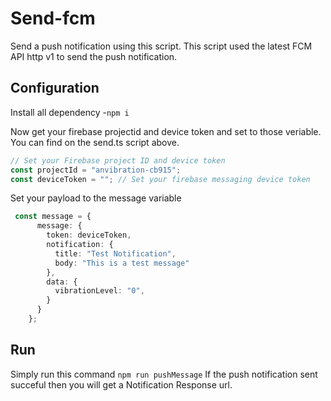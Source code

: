 # Send-fcm
Send a push notification using this script. This script used the latest FCM API http v1 to send the push notification.

## Configuration
Install all dependency 
-`npm i`

Now get your firebase projectid and device token and set to those veriable. You can find on the send.ts script above.

```typescript
// Set your Firebase project ID and device token
const projectId = "anvibration-cb915";
const deviceToken = ""; // Set your firebase messaging device token
```

Set your payload to the message variable
```typescript
 const message = {
      message: {
        token: deviceToken,
        notification: {
          title: "Test Notification",
          body: "This is a test message"
        },
        data: {
          vibrationLevel: "0",
        }
      }
    };
```

## Run
Simply run this command `npm run pushMessage`
If the push notification sent succeful then you will get a Notification Response url.


